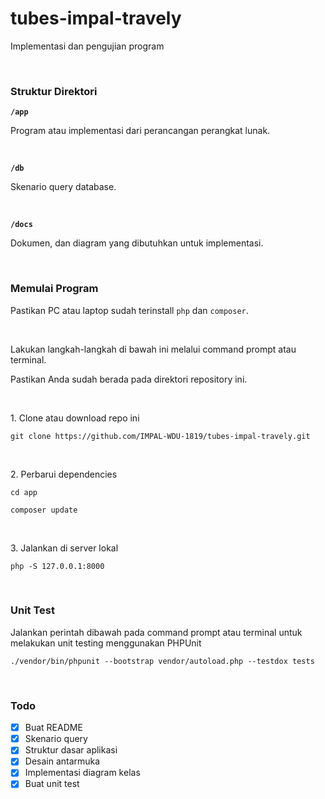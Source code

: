 # tubes-impal-travely

<p>Implementasi dan pengujian program</p>
<br />

### Struktur Direktori
<p><strong><code>/app</code></strong></p>
<p>Program atau implementasi dari perancangan perangkat lunak.</p>
<br />

<p><strong><code>/db</code></strong></p>
<p>Skenario query database.</p>
<br />

<p><strong><code>/docs</code></strong></p>
<p>Dokumen, dan diagram yang dibutuhkan untuk implementasi.</p>
<br />
  
### Memulai Program
<p>Pastikan PC atau laptop sudah terinstall <code>php</code> dan <code>composer</code>.</p>
<br />

<p>Lakukan langkah-langkah di bawah ini melalui command prompt atau terminal.</p>
<p>Pastikan Anda sudah berada pada direktori repository ini.</p>
<br />

<p>1. Clone atau download repo ini</p>
<p><code>git clone https://github.com/IMPAL-WDU-1819/tubes-impal-travely.git</code></p>
<br />

<p>2. Perbarui dependencies</p>
<p><code>cd app</code></p>
<p><code>composer update</code></p>
<br />

<p>3. Jalankan di server lokal</p>
<p><code>php -S 127.0.0.1:8000</code></p>
<br />

### Unit Test
<p>Jalankan perintah dibawah pada command prompt atau terminal untuk melakukan unit testing menggunakan PHPUnit</p>
<p><code>./vendor/bin/phpunit --bootstrap vendor/autoload.php --testdox tests</code></p>
<br />

### Todo
- [x] Buat README
- [x] Skenario query
- [x] Struktur dasar aplikasi
- [x] Desain antarmuka
- [x] Implementasi diagram kelas
- [x] Buat unit test